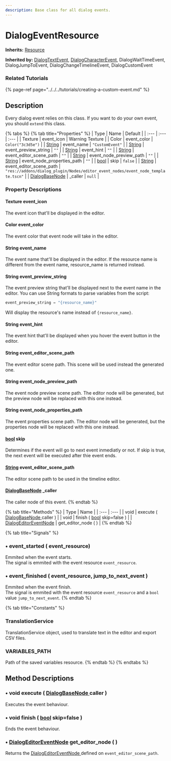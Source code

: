 ```yaml
---
description: Base class for all dialog events.
---
```


# DialogEventResource

**Inherits:** [Resource](https://docs.godotengine.org/es/stable/classes/class_resource.html)

**Inherited by:** [DialogTextEvent](dialogtextevent.md), [DialogCharacterEvent](dialogcharacterevent.md), DialogWaitTimeEvent, DialogJumpToEvent, DialogChangeTimelineEvent, DialogCustomEvent

### Related Tutorials

{% page-ref page="../../../tutorials/creating-a-custom-event.md" %}

## Description

Every dialog event relies on this class. If you want to do your own event, you should `extend` this class.

{% tabs %}
{% tab title="Properties" %}
| Type | Name | Default |
| :--- | :--- | :--- |
| Texture | event\_icon | Warning Texture |
| Color | event\_color | `Color("3c3d5e")` |
| [String](https://docs.godotengine.org/es/stable/classes/class_string.html) | event\_name | `"CustomEvent"` |
| [String](https://docs.godotengine.org/es/stable/classes/class_string.html) | event\_preview\_string | `""` |
| [String](https://docs.godotengine.org/es/stable/classes/class_string.html) | event\_hint | `""` |
| [String](https://docs.godotengine.org/es/stable/classes/class_string.html) | event\_editor\_scene\_path | `""` |
| [String](https://docs.godotengine.org/es/stable/classes/class_string.html) | event\_node\_preview\_path | `""` |
| [String](https://docs.godotengine.org/es/stable/classes/class_string.html) | event\_node\_properties\_path | `""` |
| [bool](https://docs.godotengine.org/es/stable/classes/class_bool.html) | skip | `false` |
| [String](https://docs.godotengine.org/es/stable/classes/class_string.html) | event\_editor\_scene\_path | `"res://addons/dialog_plugin/Nodes/editor_event_nodes/event_node_template.tscn"` |
| [DialogBaseNode](../../node-class/class_dialog-base-node/) | \_caller | `null` |

### Property Descriptions

#### Texture event\_icon

The event icon that'll be displayed in the editor.



#### Color event\_color

The event color that event node will take in the editor.



#### String event\_name

The event name that'll be displayed in the editor. If the resource name is different from the event name, resource\_name is returned instead.



#### String event\_preview\_string

The event preview string that'll be displayed next to the event name in the editor. You can use String formats to parse variables from the script:

```cpp
event_preview_string = "{resource_name}"
```

Will display the resource's name instead of `{resource_name}`.



#### String event\_hint

The event hint that'll be displayed when you hover the event button in the editor.



#### String event\_editor\_scene\_path

The event editor scene path. This scene will be used instead the generated one.



#### String event\_node\_preview\_path

The event node preview scene path. The editor node will be generated, but the preview node will be replaced with this one instead.



#### String event\_node\_properties\_path

The event properties scene path. The editor node will be generated, but the properties node will be replaced with this one instead.



#### [bool](https://docs.godotengine.org/es/stable/classes/class_bool.html) skip <a id="property-skip"></a>

Determines if the event will go to next event inmediatly or not. If skip is true, the next event will be executed after thie event ends.



#### [String](https://docs.godotengine.org/es/stable/classes/class_string.html) event\_editor\_scene\_path

The editor scene path to be used in the timeline editor.



#### [DialogBaseNode](../../node-class/class_dialog-base-node/) \_caller

The caller node of this event.
{% endtab %}

{% tab title="Methods" %}
| Type | Name |
| :--- | :--- |
| void | execute \( [DialogBaseNode ](../../node-class/class_dialog-base-node/)caller \) |
| void | finish \( [bool](https://docs.godotengine.org/es/stable/classes/class_bool.html) skip=false \) |
| [DialogEditorEventNode](../../node-class/class_dialog-editor-event-node.md) | get\_editor\_node \( \) |
{% endtab %}

{% tab title="Signals" %}
### •  event\_started \( event\_resource\)

Emmited when the event starts.  
The signal is emmited with the event resource `event_resource`.

### •  event\_finished \( event\_resource, jump\_to\_next\_event \)

Emmited when the event finish.   
The signal is emmited with the event resource `event_resource` and a `bool` value `jump_to_next_event`.
{% endtab %}

{% tab title="Constants" %}
### TranslationService

TranslationService object, used to translate text in the editor and export CSV files.

### VARIABLES\_PATH

Path of the saved variables resource.
{% endtab %}
{% endtabs %}

## Method Descriptions

### •  void  execute \( [DialogBaseNode ](../../node-class/class_dialog-base-node/)caller \)

Executes the event behaviour.

### •  void  finish \(  [bool](https://docs.godotengine.org/es/stable/classes/class_bool.html) skip=false \)

Ends the event behaviour.

### •  [DialogEditorEventNode](../../node-class/class_dialog-editor-event-node.md)  get\_editor\_node \( \)

Returns the [DialogEditorEventNode ](../../node-class/class_dialog-editor-event-node.md)defined on `event_editor_scene_path`.



